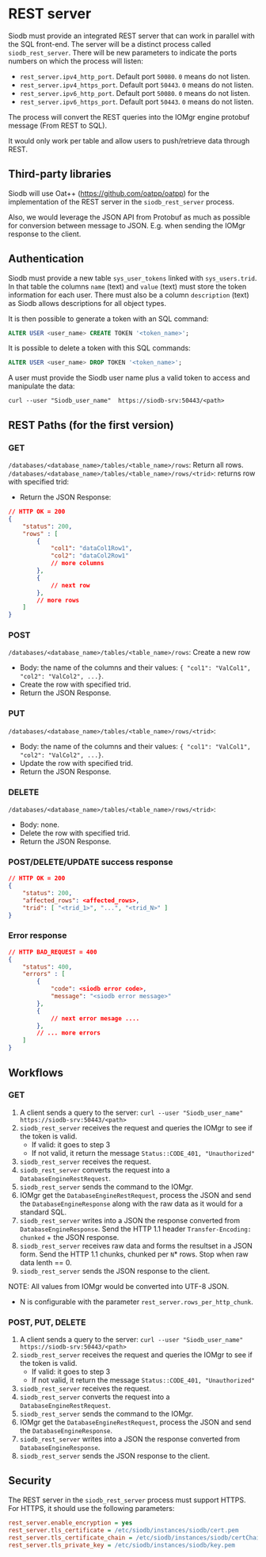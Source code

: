 # REST server

Siodb must provide an integrated REST server that can work in parallel with the SQL front-end.
The server will be a distinct process called `siodb_rest_server`.
There will be new parameters to indicate the ports numbers on which the process will
listen:

- `rest_server.ipv4_http_port`. Default port `50080`. `0` means do not listen.
- `rest_server.ipv4_https_port`. Default port `50443`. `0` means do not listen.
- `rest_server.ipv6_http_port`. Default port `50080`. `0` means do not listen.
- `rest_server.ipv6_https_port`. Default port `50443`. `0` means do not listen.

The process will convert the REST queries into the IOMgr engine protobuf
message (From REST to SQL).

It would only work per table and allow users to push/retrieve data through REST.

## Third-party libraries

Siodb will use Oat++ (https://github.com/oatpp/oatpp) for the implementation of the REST server
in the `siodb_rest_server` process.

Also, we would leverage the JSON API from Protobuf as much as possible for conversion between
message to JSON. E.g. when sending the IOMgr response to the client.

## Authentication

Siodb must provide a new table `sys_user_tokens` linked with `sys_users.trid`. In that table
the columns `name` (text) and `value` (text) must store the token information for each user.
There must also be a column `description` (text) as Siodb allows descriptions for all object types.

It is then possible to generate a token with an SQL command:

```sql
ALTER USER <user_name> CREATE TOKEN '<token_name>';
```

It is possible to delete a token with this SQL commands:

```sql
ALTER USER <user_name> DROP TOKEN '<token_name>';
```

A user must provide the Siodb user name plus a valid token to access and manipulate the data:

```curl --user "Siodb_user_name"  https://siodb-srv:50443/<path>```

## REST Paths (for the first version)

### GET

`/databases/<database_name>/tables/<table_name>/rows`: Return all rows.
`/databases/<database_name>/tables/<table_name>/rows/<trid>`: returns row with specified trid:

- Return the JSON Response:

```json
// HTTP OK = 200
{
    "status": 200,
    "rows" : [
        {
            "col1": "dataCol1Row1",
            "col2": "dataCol2Row1"
            // more columns
        },
        {
            // next row
        },
        // more rows
    ]
}
```

### POST

`/databases/<database_name>/tables/<table_name>/rows`: Create a new row

- Body: the name of the columns and their values: `{ "col1": "ValCol1", "col2": "ValCol2", ...}`.
- Create the row with specified trid.
- Return the JSON Response.

### PUT

`/databases/<database_name>/tables/<table_name>/rows/<trid>`:

- Body: the name of the columns and their values: `{ "col1": "ValCol1", "col2": "ValCol2", ...}`.
- Update the row with specified trid.
- Return the JSON Response.

### DELETE

`/databases/<database_name>/tables/<table_name>/rows/<trid>`:

- Body: none.
- Delete the row with specified trid.
- Return the JSON Response.

### POST/DELETE/UPDATE success response

```json
// HTTP OK = 200
{
    "status": 200,
    "affected_rows": <affected_rows>,
    "trid": [ "<trid_1>", "...", "<trid_N>" ]
}
```

### Error response

```json
// HTTP BAD_REQUEST = 400
{
    "status": 400,
    "errors" : [
        {
            "code": <siodb error code>,
            "message": "<siodb error message>"
        },
        {
            // next error mesage ....
        },
        // ... more errors
    ]
}
```

## Workflows

### GET

1. A client sends a query to the server:
`curl --user "Siodb_user_name"  https://siodb-srv:50443/<path>`
2. `siodb_rest_server` receives the request and queries the IOMgr to see if the token is valid.
    - If valid: it goes to step 3
    - If not valid, it return the message `Status::CODE_401, "Unauthorized"`
3. `siodb_rest_server` receives the request.
4. `siodb_rest_server` converts the request into a `DatabaseEngineRestRequest`.
5. `siodb_rest_server` sends the command to the IOMgr.
6. IOMgr get the `DatabaseEngineRestRequest`, process the JSON and send the `DatabaseEngineResponse`
along with the raw data as it would for a standard SQL.
7. `siodb_rest_server` writes into a JSON the response converted from `DatabaseEngineResponse`.
Send the HTTP 1.1 header `Transfer-Encoding: chunked` + the JSON response.
8. `siodb_rest_server` receives raw data and forms the resultset in a JSON form.
Send the HTTP 1.1 chunks, chunked per `N`* rows. Stop when raw data lenth == 0.
9. `siodb_rest_server` sends the JSON response to the client.

NOTE: All values from IOMgr would be converted into UTF-8 JSON.

* N is configurable with the parameter `rest_server.rows_per_http_chunk`.

### POST, PUT, DELETE

1. A client sends a query to the server:
`curl --user "Siodb_user_name"  https://siodb-srv:50443/<path>`
2. `siodb_rest_server` receives the request and queries the IOMgr to see if the token is valid.
    - If valid: it goes to step 3
    - If not valid, it return the message `Status::CODE_401, "Unauthorized"`
3. `siodb_rest_server` receives the request.
4. `siodb_rest_server` converts the request into a `DatabaseEngineRestRequest`.
5. `siodb_rest_server` sends the command to the IOMgr.
6. IOMgr get the `DatabaseEngineRestRequest`, process the JSON and send the `DatabaseEngineResponse`.
7. `siodb_rest_server` writes into a JSON the response converted from `DatabaseEngineResponse`.
8. `siodb_rest_server` sends the JSON response to the client.

## Security

The REST server in the `siodb_rest_server` process must support HTTPS. For HTTPS, it should use
the following parameters:

```ini
rest_server.enable_encryption = yes
rest_server.tls_certificate = /etc/siodb/instances/siodb/cert.pem
rest_server.tls_certificate_chain = /etc/siodb/instances/siodb/certChain.pem
rest_server.tls_private_key = /etc/siodb/instances/siodb/key.pem
```
